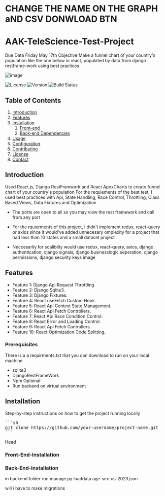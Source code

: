# CHANGE THE NAME ON THE GRAPH aND CSV DONWLOAD BTN
# AAK-TeleScience-Test-Project
Due Data Friday May 17th
Objective:Make a funnel chart of your country's population like the one below in react, populated by data from django restframe-work using best practices

![image](https://github.com/juzorey/AAK-TeleScience-Test-Project/assets/76601270/2560a8b2-2a6c-4ee1-9942-fdd16681cd66)


![License](https://img.shields.io/badge/license-MIT-blue.svg)
![Version](https://img.shields.io/badge/version-1.0.0-brightgreen.svg)
![Build Status](https://img.shields.io/badge/build-passing-brightgreen.svg)

## Table of Contents
1. [Introduction](#introduction)
2. [Features](#features)
3. [Installation](#installation)
    1. [Front-end](#Front-End-Installation)
    2. [Back-end Dependencies](#Back-End-Installation)
5. [Usage](#usage)
6. [Configuration](#configuration)
7. [Contributing](#contributing)
8. [License](#license)
9. [Contact](#contact)

## Introduction
Used React.js, Django RestFramwork and React ApexCharts to create funnel chart of your country's population
For the requiements of the best test, I used best practices with Api, State Handling, Race Control, Throttling, Class Based Views, Data Fixtures and Optimization
- The ports are open to all so you may view the rest framework and call from any port

 - For the rquierments of this project, I  didn't implement redux, react-query or axios since it would've added unnecesary omplexity for a project that had less than 10 states and a small dataset project
 - Neccesarliy  for scaliblity would use redux, react-query, axios, django authentication, django signals, django businesslogic seperation, django permissions, django security keys
image



## Features
- Feature 1: Django Api Request Throttling.
- Feature 2: Django Sqlite3.
- Feature 3: Django Fixtures.
- Feature 4: React useFetch Custom Hook.
- Feature 5: React Api Context State Management.
- Feature 6: React Api Fetch Controllers.
- Feature 7: React Api Race Condition Control.
- Feature 8: React Error and Loading Control.
- Feature 9: React Api Fetch Controllers.
- Feature 10: React Optimization Code Splitting.
  


### Prerequisites
There is a a requirments.txt that you can download to run on your local machine
- sqlite3
- DjangoRestFrameWork
- Npm
Optional
- Run backend on virtual environment

## Installation
Step-by-step instructions on how to get the project running locally
<pre>
```sh
git clone https://github.com/your-username/project-name.git
```
</pre>
Head
### Front-End-Installation
### Back-End-Installation
in backend folder run manage.py loaddata age-sex-us-2023.json

will i have to make migrations


